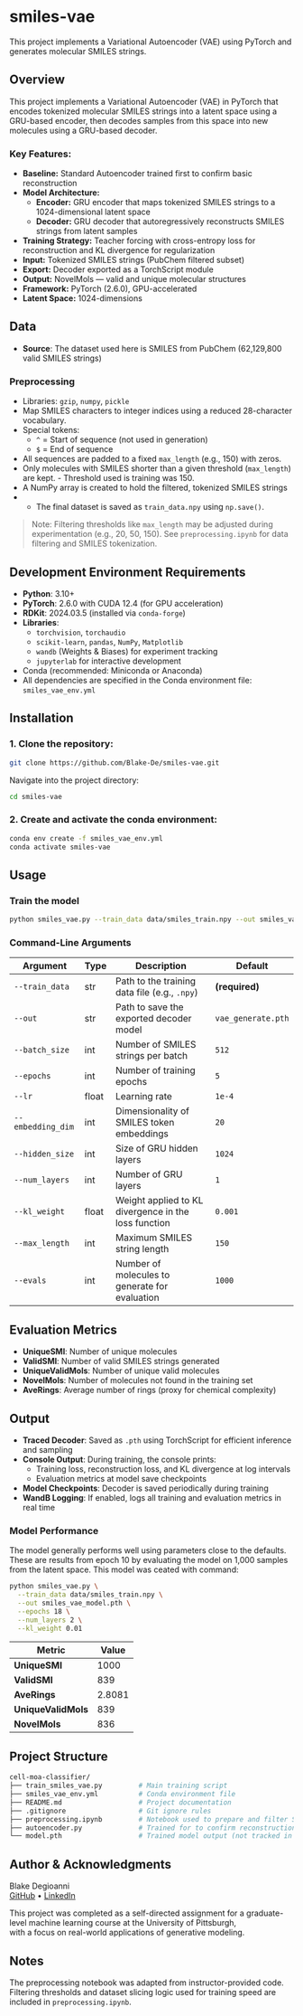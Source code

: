 # smiles-vae

This project implements a Variational Autoencoder (VAE) using PyTorch and generates molecular SMILES strings. 

## Overview

This project implements a Variational Autoencoder (VAE) in PyTorch that encodes tokenized molecular SMILES strings into a latent space using a GRU-based encoder, then decodes samples from this space into new molecules using a GRU-based decoder. 

### Key Features:
- **Baseline:** Standard Autoencoder trained first to confirm basic reconstruction
- **Model Architecture:**
  - **Encoder:** GRU encoder that maps tokenized SMILES strings to a 1024-dimensional latent space
  - **Decoder:** GRU decoder that autoregressively reconstructs SMILES strings from latent samples
- **Training Strategy:** Teacher forcing with cross-entropy loss for reconstruction and KL divergence for regularization
- **Input:** Tokenized SMILES strings (PubChem filtered subset)
- **Export:** Decoder exported as a TorchScript module 
- **Output:** NovelMols — valid and unique molecular structures
- **Framework:** PyTorch (2.6.0), GPU-accelerated
- **Latent Space:** 1024-dimensions
 
## Data

- **Source**: The dataset used here is SMILES from PubChem (62,129,800 valid SMILES strings)

### Preprocessing
- Libraries: `gzip`, `numpy`, `pickle`
- Map SMILES characters to integer indices using a reduced 28-character vocabulary.
- Special tokens:
  - `^` = Start of sequence (not used in generation)
  - `$` = End of sequence
- All sequences are padded to a fixed `max_length` (e.g., 150) with zeros.
- Only molecules with SMILES shorter than a given threshold (`max_length`) are kept.
      - Threshold used is training was 150. 
- A NumPy array is created to hold the filtered, tokenized SMILES strings
- - The final dataset is saved as `train_data.npy` using `np.save()`.

> Note: Filtering thresholds like `max_length` may be adjusted during experimentation (e.g., 20, 50, 150). See `preprocessing.ipynb` for data filtering and SMILES tokenization.


  ## Development Environment Requirements

- **Python**: 3.10+ 
- **PyTorch**: 2.6.0 with CUDA 12.4 (for GPU acceleration)  
- **RDKit**: 2024.03.5 (installed via `conda-forge`)  
- **Libraries**:  
  - `torchvision`, `torchaudio`  
  - `scikit-learn`, `pandas`, `NumPy`, `Matplotlib`  
  - `wandb` (Weights & Biases) for experiment tracking  
  - `jupyterlab` for interactive development  
- Conda (recommended: Miniconda or Anaconda)
- All dependencies are specified in the Conda environment file: `smiles_vae_env.yml`

## Installation

### 1. Clone the repository:
 
 ```bash
git clone https://github.com/Blake-De/smiles-vae.git
```

Navigate into the project directory:

```bash
cd smiles-vae
```

### 2. Create and activate the conda environment:

```bash
conda env create -f smiles_vae_env.yml
conda activate smiles-vae
```

## Usage

### Train the model
```bash
python smiles_vae.py --train_data data/smiles_train.npy --out smiles_vae_model.pth
```

### Command-Line Arguments

| Argument           | Type   | Description                                           | Default              |
|--------------------|--------|-------------------------------------------------------|----------------------|
| `--train_data`     | str    | Path to the training data file (e.g., `.npy`)         | **(required)**       |
| `--out`            | str    | Path to save the exported decoder model               | `vae_generate.pth`   |
| `--batch_size`     | int    | Number of SMILES strings per batch                    | `512`                |
| `--epochs`         | int    | Number of training epochs                             | `5`                  |
| `--lr`             | float  | Learning rate                                         | `1e-4`               |
| `--embedding_dim`  | int    | Dimensionality of SMILES token embeddings             | `20`                 |
| `--hidden_size`    | int    | Size of GRU hidden layers                             | `1024`               |
| `--num_layers`     | int    | Number of GRU layers                                  | `1`                  |
| `--kl_weight`      | float  | Weight applied to KL divergence in the loss function  | `0.001`              |
| `--max_length`     | int    | Maximum SMILES string length                          | `150`                |
| `--evals`          | int    | Number of molecules to generate for evaluation        | `1000`               |

## Evaluation Metrics

- **UniqueSMI**: Number of unique molecules
- **ValidSMI**: Number of valid SMILES strings generated  
- **UniqueValidMols**: Number of unique valid molecules  
- **NovelMols**: Number of molecules not found in the training set  
- **AveRings**: Average number of rings (proxy for chemical complexity)

## Output

- **Traced Decoder**: Saved as `.pth` using TorchScript for efficient inference and sampling  
- **Console Output**: During training, the console prints:
  - Training loss, reconstruction loss, and KL divergence at log intervals  
  - Evaluation metrics at model save checkpoints  
- **Model Checkpoints**: Decoder is saved periodically during training  
- **WandB Logging**: If enabled, logs all training and evaluation metrics in real time

### Model Performance

The model generally performs well using parameters close to the defaults.
These are results from epoch 10 by evaluating the model on 1,000 samples from the latent space. This model was ceated with command: 

```bash
python smiles_vae.py \
  --train_data data/smiles_train.npy \
  --out smiles_vae_model.pth \
  --epochs 18 \
  --num_layers 2 \
  --kl_weight 0.01	
```

| Metric             | Value   |
|--------------------|---------|
| **UniqueSMI**       | 1000    |
| **ValidSMI**        | 839     |
| **AveRings**        | 2.8081  |
| **UniqueValidMols** | 839     |
| **NovelMols**       | 836     |

## Project Structure

```bash
cell-moa-classifier/
├── train_smiles_vae.py         # Main training script  
├── smiles_vae_env.yml          # Conda environment file  
├── README.md                   # Project documentation  
├── .gitignore                  # Git ignore rules
├── preprocessing.ipynb         # Notebook used to prepare and filter SMILES
├── autoencoder.py              # Trained for to confirm reconstruction error
└── model.pth                   # Trained model output (not tracked in Git)
```

## Author & Acknowledgments

Blake Degioanni  
[GitHub](https://github.com/Blake-De) • [LinkedIn](https://www.linkedin.com/in/blake-degioanni)

This project was completed as a self-directed assignment for a graduate-level machine learning course at the University of Pittsburgh,  
with a focus on real-world applications of generative modeling.

## Notes

The preprocessing notebook was adapted from instructor-provided code. Filtering thresholds and dataset slicing logic used for training speed are included in `preprocessing.ipynb`.
